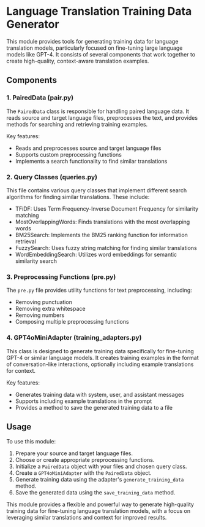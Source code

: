 # Language Translation Training Data Generator

This module provides tools for generating training data for language translation models, particularly focused on fine-tuning large language models like GPT-4. It consists of several components that work together to create high-quality, context-aware translation examples.

## Components

### 1. PairedData (pair.py)

The `PairedData` class is responsible for handling paired language data. It reads source and target language files, preprocesses the text, and provides methods for searching and retrieving training examples.

Key features:
- Reads and preprocesses source and target language files
- Supports custom preprocessing functions
- Implements a search functionality to find similar translations

### 2. Query Classes (queries.py)

This file contains various query classes that implement different search algorithms for finding similar translations. These include:

- TFiDF: Uses Term Frequency-Inverse Document Frequency for similarity matching
- MostOverlappingWords: Finds translations with the most overlapping words
- BM25Search: Implements the BM25 ranking function for information retrieval
- FuzzySearch: Uses fuzzy string matching for finding similar translations
- WordEmbeddingSearch: Utilizes word embeddings for semantic similarity search

### 3. Preprocessing Functions (pre.py)

The `pre.py` file provides utility functions for text preprocessing, including:

- Removing punctuation
- Removing extra whitespace
- Removing numbers
- Composing multiple preprocessing functions

### 4. GPT4oMiniAdapter (training_adapters.py)

This class is designed to generate training data specifically for fine-tuning GPT-4 or similar language models. It creates training examples in the format of conversation-like interactions, optionally including example translations for context.

Key features:
- Generates training data with system, user, and assistant messages
- Supports including example translations in the prompt
- Provides a method to save the generated training data to a file

## Usage

To use this module:

1. Prepare your source and target language files.
2. Choose or create appropriate preprocessing functions.
3. Initialize a `PairedData` object with your files and chosen query class.
4. Create a `GPT4oMiniAdapter` with the `PairedData` object.
5. Generate training data using the adapter's `generate_training_data` method.
6. Save the generated data using the `save_training_data` method.

This module provides a flexible and powerful way to generate high-quality training data for fine-tuning language translation models, with a focus on leveraging similar translations and context for improved results.
